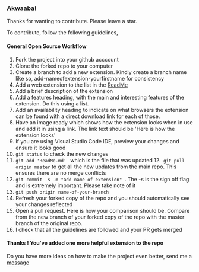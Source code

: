 ### Akwaaba! 
Thanks for wanting to contribute. 
Please leave a star.

To contribute, follow the following guidelines, 

#### General Open Source Workflow
1. Fork the project into your github acccount
2. Clone the forked repo to your computer
3. Create a branch to add a new extension. Kindly create a branch name like so, add-nameofextension-yourfirstname for consistency
4. Add a web extension to the list in the [ReadMe](https://github.com/KarenEfereyan/extensions-4-every-developer/blob/master/README.md) 
5. Add a brief description of the extension
6. Add a features heading, with the main and interesting features of the extension. Do this using a list. 
7. Add an availability heading to indicate on what browsers the extension can be found with a direct download link for each of those.
8. Have an image ready which shows how the extension looks when in use and add it in using a link. The link text should be 'Here is how the extension looks'
9. If you are using Visual Studio Code IDE, preview your changes and ensure it looks good
10. ```git status``` to check the new changes
11. ```git add 'ReadMe.md' ``` which is the file that was updated
12.``` git pull origin master``` to get all the new updates from the main repo. This ensures there are no merge conflicts
13. ```git commit -s -m "add name of extension" ```. The -s is the sign off flag and is extremely important. Please take note of it
14. ```git push origin name-of-your-branch``` 
15. Refresh your forked copy of the repo and you should automatically see your changes reflected
16. Open a pull request. Here is how your comparison should be. Compare from the new branch of your forked copy of the repo with the master branch of the 
original repo.
17. I check that all the guidelines are followed and your PR gets merged

#### Thanks ! You've added one more helpful extension to the repo

Do you have more ideas on how to make the project even better, send me a <a target= "_blank" href="mailto:thedevkaren@gmail.com">message</a>
